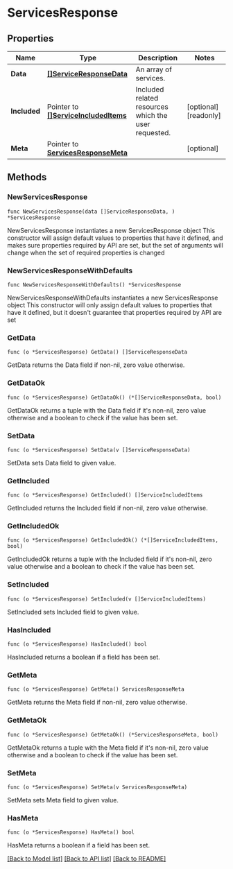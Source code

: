 # ServicesResponse

## Properties

Name | Type | Description | Notes
------------ | ------------- | ------------- | -------------
**Data** | [**[]ServiceResponseData**](ServiceResponseData.md) | An array of services. | 
**Included** | Pointer to [**[]ServiceIncludedItems**](ServiceIncludedItems.md) | Included related resources which the user requested. | [optional] [readonly] 
**Meta** | Pointer to [**ServicesResponseMeta**](ServicesResponse_meta.md) |  | [optional] 

## Methods

### NewServicesResponse

`func NewServicesResponse(data []ServiceResponseData, ) *ServicesResponse`

NewServicesResponse instantiates a new ServicesResponse object
This constructor will assign default values to properties that have it defined,
and makes sure properties required by API are set, but the set of arguments
will change when the set of required properties is changed

### NewServicesResponseWithDefaults

`func NewServicesResponseWithDefaults() *ServicesResponse`

NewServicesResponseWithDefaults instantiates a new ServicesResponse object
This constructor will only assign default values to properties that have it defined,
but it doesn't guarantee that properties required by API are set

### GetData

`func (o *ServicesResponse) GetData() []ServiceResponseData`

GetData returns the Data field if non-nil, zero value otherwise.

### GetDataOk

`func (o *ServicesResponse) GetDataOk() (*[]ServiceResponseData, bool)`

GetDataOk returns a tuple with the Data field if it's non-nil, zero value otherwise
and a boolean to check if the value has been set.

### SetData

`func (o *ServicesResponse) SetData(v []ServiceResponseData)`

SetData sets Data field to given value.


### GetIncluded

`func (o *ServicesResponse) GetIncluded() []ServiceIncludedItems`

GetIncluded returns the Included field if non-nil, zero value otherwise.

### GetIncludedOk

`func (o *ServicesResponse) GetIncludedOk() (*[]ServiceIncludedItems, bool)`

GetIncludedOk returns a tuple with the Included field if it's non-nil, zero value otherwise
and a boolean to check if the value has been set.

### SetIncluded

`func (o *ServicesResponse) SetIncluded(v []ServiceIncludedItems)`

SetIncluded sets Included field to given value.

### HasIncluded

`func (o *ServicesResponse) HasIncluded() bool`

HasIncluded returns a boolean if a field has been set.

### GetMeta

`func (o *ServicesResponse) GetMeta() ServicesResponseMeta`

GetMeta returns the Meta field if non-nil, zero value otherwise.

### GetMetaOk

`func (o *ServicesResponse) GetMetaOk() (*ServicesResponseMeta, bool)`

GetMetaOk returns a tuple with the Meta field if it's non-nil, zero value otherwise
and a boolean to check if the value has been set.

### SetMeta

`func (o *ServicesResponse) SetMeta(v ServicesResponseMeta)`

SetMeta sets Meta field to given value.

### HasMeta

`func (o *ServicesResponse) HasMeta() bool`

HasMeta returns a boolean if a field has been set.


[[Back to Model list]](../README.md#documentation-for-models) [[Back to API list]](../README.md#documentation-for-api-endpoints) [[Back to README]](../README.md)


